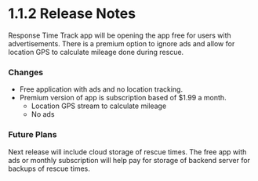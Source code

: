 # 1.1.2 Release Notes

Response Time Track app will be opening the app free for users with advertisements. There is a premium option to ignore ads and allow for location GPS to calculate mileage done during rescue.

### Changes

- Free application with ads and no location tracking.
- Premium version of app is subscription based of $1.99 a month.
  - Location GPS stream to calculate mileage
  - No ads

### Future Plans

Next release will include cloud storage of rescue times. The free app with ads or monthly subscription will help pay for storage of backend server for backups of rescue times.
